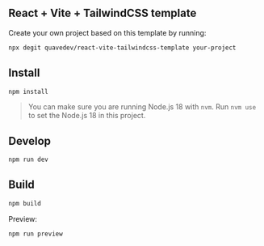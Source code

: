 ## React + Vite + TailwindCSS template

Create your own project based on this template by running:

```bash
npx degit quavedev/react-vite-tailwindcss-template your-project
```

## Install

```bash
npm install
```

> You can make sure you are running Node.js 18 with `nvm`. Run `nvm use` to set the Node.js 18 in this project.

## Develop

```bash
npm run dev
```

## Build

```bash
npm build
```

Preview:

```bash
npm run preview
```
